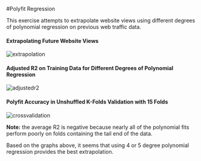 #Polyfit Regression

This exercise attempts to extrapolate website views using different degrees of polynomial regression
on previous web traffic data.

#### Extrapolating Future Website Views

![extrapolation](https://github.com/iamshang1/Projects/blob/master/Basic_ML/Simple_Regression/extrapolation.png)

#### Adjusted R2 on Training Data for Different Degrees of Polynomial Regression

![adjustedr2](https://github.com/iamshang1/Projects/blob/master/Basic_ML/Simple_Regression/adjustedr2.png)

#### Polyfit Accuracy in Unshuffled K-Folds Validation with 15 Folds

![crossvalidation](https://github.com/iamshang1/Projects/blob/master/Basic_ML/Simple_Regression/crossvalidation.png)

**Note:** the average R2 is negative because nearly all of the polynomial fits perform poorly on folds containing the tail end of the data.

Based on the graphs above, it seems that using 4 or 5 degree polynomial regression provides the best extrapolation.